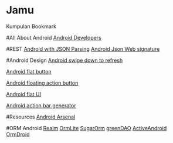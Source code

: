 # Jamu
Kumpulan Bookmark 

#All About Android
[Android Developers](https://developer.android.com/index.html)

#REST
[Android with JSON Parsing](http://www.learn2crack.com/2013/10/android-asynctask-json-parsing-example.html)
[Android Json Web signature](https://github.com/jwtk/jjwt)

#Android Design
<a href="http://www.androidhive.info/2015/05/android-swipe-down-to-refresh-listview-tutorial/">Android swipe down to refresh</a>
<p><a href="https://github.com/hoang8f/android-flat-button">Android flat button</a></p>
<p><a href="https://github.com/makovkastar/FloatingActionButton">Android floating action button</a></p>
<p><a href="https://github.com/eluleci/FlatUI">Android flat UI</a></p>
<p><a href="http://jgilfelt.github.io/android-actionbarstylegenerator/">Android action bar generator</a></p>

#Resources
[Android Arsenal](https://android-arsenal.com/)

#ORM Android
[Realm](https://realm.io/docs/java/latest/)
[OrmLite](http://ormlite.com/sqlite_java_android_orm.shtml)
[SugarOrm](http://satyan.github.io/sugar/index.html)
[greenDAO](http://greendao-orm.com/)
[ActiveAndroid](http://www.activeandroid.com/)
[OrmDroid](http://roscopeco.github.io/ormdroid/)
